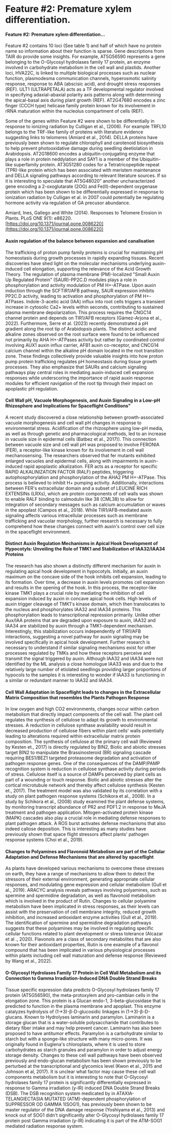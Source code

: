 # Feature #2: Premature xylem differentiation.

#### Feature #2: Premature xylem differentiation… <a href="#id-2p6ctfwvp7wf" id="id-2p6ctfwvp7wf"></a>

Feature #2 contains 10 loci (See table 1) and half of which have no protein name so information about their function is sparse. Gene descriptions from TAIR do provide some insights. For example, AT5G56590 represents a gene belonging to the O-Glycosyl hydrolases family 17 protein, an enzyme involved in carbohydrate metabolism in the cell wall and plastids. Another loci, HVA22C, is linked to multiple biological processes such as nuclear function, plasmodesma communication channels, hyperosmotic salinity response, response to ABA (abscisic acid), and drought stress responses (REF). ULT1 (ULTRAPETALA) acts as a TF developmental regulator involved in specifying adaxial-abaxial polarity axis patterns along with determining the apical-basal axis during plant growth (REF). AT2G47680 encodes a zinc finger (CCCH type) helicase family protein known for its involvement in rRNA maturation within the nucleolus compartment of cells (REF).

Some of the genes within Feature #2 were shown to be differentially in response to ionizing radiation by Culligan et al., (2006). For example TRFL10 belongs to the TRF-like family of proteins with literature evidence suggesting links to telomeres (Amiard et al., 2014). DELLA proteins have previously been shown to regulate chlorophyll and carotenoid biosynthesis to help prevent photooxidative damage during seedling deetiolation in Arabidopsis. AT2G18600 encodes a ubiquitin-conjugating enzyme that plays a role in protein neddylation and SAY1 is a member of the Ubiquitin-like superfamily protein. AT3G51280 codes for a Tetratricopeptide repeat (TPR)-like protein which has been associated with meristem maintenance and DELLA signaling pathways according to relevant literature sources. If so it is interesting to speculate that AT5G48020” another uncharacterized gene encoding a 2-oxoglutarate (2OG) and Fe(II)-dependent oxygenase protein which has been shown to be differentially expressed in response to ionization radiation by Culligan et al. in 2007 could potentially be regulating hormone activity via regulation of GA precusor abundance.

Amiard, Ines, Gallego and White (2014). Responses to Telomere Erosion in Plants. PLoS ONE 9(1): e86220. [https://doi.org/10.1371/journal.pone.0086220](https://doi.org/10.1371/journal.pone.0086220)

#### Auxin regulation of the balance between expansion and canalisation <a href="#rhn6nppr0ca5" id="rhn6nppr0ca5"></a>

The trafficking of proton pump family proteins is crucial for maintaining pH homeostasis during growth processes in rapidly expanding tissues. Recent discoveries have shed light on the molecular mechanisms underlying auxin-induced cell elongation, supporting the relevance of the Acid Growth Theory. The regulation of plasma membrane (PM)-localized "Small Auxin Up Regulated Protein" (SAUR)-PP2C.D modules plays a role in phosphorylation and activity modulation of PM H+-ATPase. Upon auxin induction through the SCFTIR1/AFB pathway, SAUR expression inhibits PP2C.D activity, leading to activation and phosphorylation of PM H+-ATPases. Indole-3-acetic acid (IAA) influx into root cells triggers a transient increase in cytosolic Ca2+ levels within seconds, contributing to sustained plasma membrane depolarization. This process requires the CNGC14 channel protein and depends on TIR1/AFB receptors (Gámez-Arjona et al., 2022). Furthermore, Serre et al. (2023) recently demonstrated a pH gradient along the root tip of Arabidopsis plants. The distinct acidic and alkaline zones observed on the root surface were found to be influenced not primarily by AHA H+-ATPases activity but rather by coordinated control involving AUX1 auxin influx carrier, AFB1 auxin co-receptor, and CNCG14 calcium channel within the alkaline pH domain located in the root transition zone. These findings collectively provide valuable insights into how proton pump protein trafficking regulates pH homeostasis during tissue growth processes. They also emphasize that SAURs and calcium signaling pathways play central roles in mediating auxin-induced cell expansion responses while underscoring the importance of rapid auxin response modules for efficient navigation of the root tip through their impact on apoplastic pH regulation.

#### &#x20;<a href="#wfcgomp5alx7" id="wfcgomp5alx7"></a>

#### Cell Wall pH, Vacuole Morphogenesis, and Auxin Signaling in a Low-pH Rhizosphere and Implications for Spaceflight Conditions" <a href="#id-26w3nbi9jgnb" id="id-26w3nbi9jgnb"></a>

A recent study discovered a close relationship between growth-associated vacuole morphogenesis and cell wall pH changes in response to environmental stress. Acidification of the rhizosphere using low-pH media, as well as through genetic and pharmacological methods, led to an increase in vacuole size in epidermal cells (Batbez et al., 2017)). This connection between vacuole size and cell wall pH was proposed to involve FERONIA (FER), a receptor-like kinase known for its involvement in cell wall mechanosensing. The researchers observed that fer mutants exhibited enlarged vacuoles and epidermal cells, along with impairments in auxin-induced rapid apoplastic alkalization. FER acts as a receptor for specific RAPID ALKALINIZATION FACTOR (RALF) peptides, triggering autophosphorylation and phosphorylation of the AHA2 PM H+-ATPase. This process is believed to inhibit H+ pumping activity. Additionally, interactions between FER's extracellular domain and a subset of LEUCINE RICH EXTENSINs (LRXs), which are protein components of cell walls was shown to enable RALF binding to calmodulin like 38 (CML38) to allow for integration of secondary messages such as calcium accumulation or waves in the apoplast (Campos et al., 2018). While TIR1/AFB-mediated auxin signaling affects various intracellular processes such as membrane trafficking and vacuolar morphology, further research is necessary to fully comprehend how these changes connect with auxin's control over cell size in the spaceflight environment.

#### &#x20;<a href="#lmu9cusilms0" id="lmu9cusilms0"></a>

#### Distinct Auxin Regulation Mechanisms in Apical Hook Development of Hypocotyls: Unveiling the Role of TMK1 and Stabilization of IAA32/IAA34 Proteins <a href="#id-8fef6z9ztchh" id="id-8fef6z9ztchh"></a>

The research has also shown a distinctly different mechanism for auxin in regulating apical hook development in hypocotyls. Initially, an auxin maximum on the concave side of the hook inhibits cell expansion, leading to its formation. Over time, a decrease in auxin levels promotes cell expansion and results in the opening of the hook. In this process, the receptor-like kinase TMK1 plays a crucial role by mediating the inhibition of cell expansion induced by auxin in concave apical hook cells. High levels of auxin trigger cleavage of TMK1's kinase domain, which then translocates to the nucleus and phosphorylates IAA32 and IAA34 proteins. This phosphorylation leads to transcriptional repression primarily. Unlike other Aux/IAA proteins that are degraded upon exposure to auxin, IAA32 and IAA34 are stabilized by auxin through a TMK1-dependent mechanism. Interestingly, this stabilization occurs independently of TIR1/AFB interactions, suggesting a novel pathway for auxin signaling may be involved specifically in apical hook development. Further research is necessary to understand if similar signaling mechanisms exist for other processes regulated by TMKs and how these receptors perceive and transmit the signal triggered by auxin. Although IAA32 and IAA34 were not identified by the ML analysis a close homologue IAA33 was and due to the relatively large number of etiolated seedlings providing larger proportions of hypocols to the samples it is interesting to wonder if IAA33 is functioning in a similar or redundant manner to IAA32 and IAA34.

#### &#x20;<a href="#gvexmdh52ace" id="gvexmdh52ace"></a>

#### Cell Wall Adaptation in Spaceflight leads to changes in the Extracellular Matrix Composition that resembles the Plants Pathogen Response <a href="#n5nos4f7crht" id="n5nos4f7crht"></a>

In low oxygen and high CO2 environments, changes occur within carbon metabolism that directly impact components of the cell wall. The plant cell regulates the synthesis of cellulose to adapt its growth to environmental stresses. A reduction in cellulose synthase availability would result in decreased production of cellulose fibers within plant cells' walls potentially leading to alterations required within extracellular matrix protein composition. The synthesis of cellulose at the primary cell wall (Reviewed by Kesten et., 2017) is directly regulated by BIN2, Biotic and abiotic stresses target BIN2 to manipulate the Brassinosteroid (BR) signaling cascade requiring BES1/BEZ1 targeted proteasome degradation and activation of pathogen response genes. One of the consequences of the DAMP/PAMP recognition system is reduction in cellulose synthase activity during periods of stress. Cellulose itself is a source of DAMPs perceived by plant cells as part of a wounding or touch response. Biotic and abiotic stresses alter the cortical microtubule network and thereby affect cellulose synthesis (Kesten et., 2017). The treatment model was also validated by its correlation with a study on plant pathogen response systems (Schikora et al., 2008). In a study by Schikora et al., (2008) study examined the plant defense systems, by monitoring transcript abundance of PR2 and PDF1.2 in response to MeJA treatment and pathogen application. Mitogen-activated protein kinase (MAPK) cascades also play a crucial role in mediating defense responses to plant pathogen attack. A ROS burst activates defense mechanisms that also indeed callose deposition. This is interesting as many studies have previously shown that space flight stressors affect plants' pathogen response systems (Choi et al., 2019).

#### &#x20;<a href="#h2vkc2ds47cr" id="h2vkc2ds47cr"></a>

#### Changes to Polyamines and Flavonoid Metabolism are part of the Cellular Adaptation and Defense Mechanisms that are altered by spaceflight <a href="#brfcab5oczku" id="brfcab5oczku"></a>

As plants have developed various mechanisms to overcome these stresses on earth, they have a range of mechanisms to allow them to detect the stressors of their external environment, generating appropriate cellular responses, and modulating gene expression and cellular metabolism (Gull et al., 2019). ARACYC analysis reveals pathways involving polyamines, such as spermine and spermidine degradation, as well as flavonoid metabolism which is involved in the product of Rutin. Changes to cellular polyamine metabolism have been implicated in stress responses, as their levels can assist with the preservation of cell membrane integrity, reduced growth inhibition, and increased antioxidant enzyme activities (Gull et al., 2019). The identification of spermine and spermidine degradation pathways suggests that these polyamines may be involved in regulating specific cellular functions related to plant development or stress tolerance (Alcazar et al ., 2020). Flavonols are a class of secondary metabolites that are also known for their antioxidant properties, Rutin is one example of a flavonol compound that has been implicated in various physiological processes within plants including cell wall maturation and defense response (Reviewed by Wang et al., 2022).

#### &#x20;<a href="#rkhqb587cvo" id="rkhqb587cvo"></a>

#### &#x20;<a href="#losz3okm0xce" id="losz3okm0xce"></a>

#### O-Glycosyl Hydrolases Family 17 Protein in Cell Wall Metabolism and its Connection to Gamma Irradiation-Induced DNA Double Strand Breaks <a href="#id-30atbr7gvt05" id="id-30atbr7gvt05"></a>

Tissue specific expression data predicts O-Glycosyl hydrolases family 17 protein (AT5G56590), the meta-protoxylem and pro-cambian cells in the elongation zone. This protein is a Glucan endo-1, 3-beta-glucosidase that is predicted to function in the plasma membrane and apoplast. This enzyme catalyzes hydrolysis of (1→3)-β-D-glucosidic linkages in (1→3)-β-D-glucans. Known to Hydrolyses laminarin and paramylon. Laminarin is a storage glucan that is a water-soluble polysaccharide that contributes to dietary fiber intake and may help prevent cancer. Laminarin has also been proposed to have antitumor effects. Paramylon is a carbohydrate similar to starch but with a sponge-like structure with many micro-pores. It was originally found in Euglena's chloroplasts, where it is used to store carbohydrates as starch granules and paramylon in order to adjust energy storage density. Changes to these cell wall pathways have been observed previously and endo-glucan metabolism has been shown previously to be perturbed at the transcriptional and glycomics level (Kwon et al., 2015 and Johnson et al, 2017). It is unclear what factor may cause these cell wall components metabolism but it is interesting to note that O-Glycosyl hydrolases family 17 protein is significantly differentially expressed in response to Gamma irradiation (y-IR) induced DNA Double Strand Breaks (DSB). The DSB recognition system medicated by in ATAXIA-TELANGIECTASIA MUTATED (ATM)-dependent phosphorylation of SUPPRESSOR OD GAMMA 1(SOG1), has previously been shown to be master regulator of the DNA damage response (Yoshiyama et al., 2013) and knock out of SOG1 didn’t significantly alter O-Glycosyl hydrolases family 17 protein post Gamma irradiation (y-IR) indicating it is part of the ATM-SOG1 mediated radiation response system.

